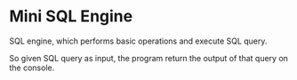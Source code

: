 # Mini SQL Engine
SQL engine, which performs basic operations and execute SQL query.

So given SQL query as input, the program return the output of that query on the console.
